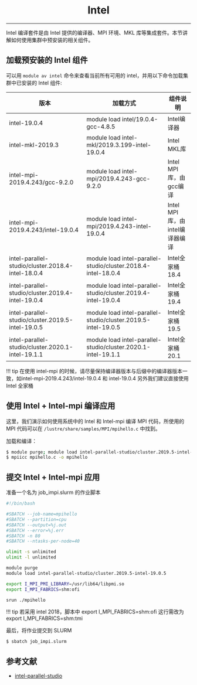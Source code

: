 # <center>Intel</center> 

-----

Intel 编译套件是由 Intel 提供的编译器、MPI 环境、MKL 库等集成套件。本节讲解如何使用集群中预安装的相关组件。

## 加载预安装的 Intel 组件

可以用 `module av intel` 命令来查看当前所有可用的 intel，并用以下命令加载集群中已安装的 Intel 组件: 

| 版本 | 加载方式 | 组件说明 |
| ---- | ------ | ------ |
| intel-19.0.4 | module load intel/19.0.4-gcc-4.8.5 | Intel编译器 |
| intel-mkl-2019.3 | module load intel-mkl/2019.3.199-intel-19.0.4 | Intel MKL库 |
| intel-mpi-2019.4.243/gcc-9.2.0 | module load intel-mpi/2019.4.243-gcc-9.2.0 | Intel MPI库，由gcc编译 |
| intel-mpi-2019.4.243/intel-19.0.4 | module load intel-mpi/2019.4.243-intel-19.0.4 | Intel MPI库，由intel编译器编译 |
| intel-parallel-studio/cluster.2018.4-intel-18.0.4 | module load intel-parallel-studio/cluster.2018.4-intel-18.0.4 | Intel全家桶18.4 |
| intel-parallel-studio/cluster.2019.4-intel-19.0.4 | module load intel-parallel-studio/cluster.2019.4-intel-19.0.4 | Intel全家桶19.4 |
| intel-parallel-studio/cluster.2019.5-intel-19.0.5 | module load intel-parallel-studio/cluster.2019.5-intel-19.0.5 | Intel全家桶19.5 |
| intel-parallel-studio/cluster.2020.1-intel-19.1.1 | module load intel-parallel-studio/cluster.2020.1-intel-19.1.1 | Intel全家桶20.1 |


!!! tip
    在使用 intel-mpi  的时候，请尽量保持编译器版本与后缀中的编译器版本一致，如intel-mpi-2019.4.243/intel-19.0.4 和 intel-19.0.4
    另外我们建议直接使用 Intel 全家桶

## 使用 Intel + Intel-mpi 编译应用

这里，我们演示如何使用系统中的 Intel 和 Intel-mpi 编译 MPI 代码，所使用的 MPI 代码可以在 `/lustre/share/samples/MPI/mpihello.c` 中找到。

加载和编译：

```bash
$ module purge; module load intel-parallel-studio/cluster.2019.5-intel-19.0.5
$ mpiicc mpihello.c -o mpihello
```

## 提交 Intel + Intel-mpi 应用

准备一个名为 job_impi.slurm 的作业脚本

```bash
#!/bin/bash

#SBATCH --job-name=mpihello
#SBATCH --partition=cpu
#SBATCH --output=%j.out
#SBATCH --error=%j.err
#SBATCH -n 80
#SBATCH --ntasks-per-node=40

ulimit -s unlimited
ulimit -l unlimited

module purge
module load intel-parallel-studio/cluster.2019.5-intel-19.0.5

export I_MPI_PMI_LIBRARY=/usr/lib64/libpmi.so
export I_MPI_FABRICS=shm:ofi

srun ./mpihello
```

!!! tip
	若采用 intel 2018，脚本中 export I_MPI_FABRICS=shm:ofi 这行需改为 export I_MPI_FABRICS=shm:tmi

最后，将作业提交到 SLURM

```bash
$ sbatch job_impi.slurm
```

## 参考文献

- [intel-parallel-studio](https://software.intel.com/zh-cn/parallel-studio-xe)
